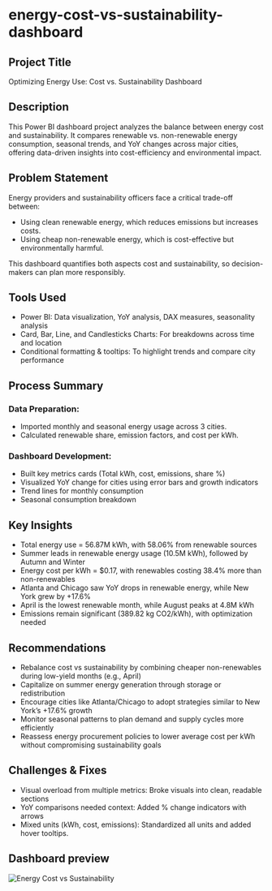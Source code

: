 # energy-cost-vs-sustainability-dashboard
## Project Title
Optimizing Energy Use: Cost vs. Sustainability Dashboard
## Description
This Power BI dashboard project analyzes the balance between energy cost and sustainability. It compares renewable vs. non-renewable energy consumption, seasonal trends, and YoY changes across major cities, offering data-driven insights into cost-efficiency and environmental impact.
## Problem Statement
Energy providers and sustainability officers face a critical trade-off between:
 - Using clean renewable energy, which reduces emissions but increases costs.
 - Using cheap non-renewable energy, which is cost-effective but environmentally harmful.

This dashboard quantifies both aspects cost and sustainability, so decision-makers can plan more responsibly.
## Tools Used
 - Power BI: Data visualization, YoY analysis, DAX measures, seasonality analysis
 - Card, Bar, Line, and Candlesticks Charts: For breakdowns across time and location
 - Conditional formatting & tooltips: To highlight trends and compare city performance
## Process Summary
### Data Preparation:
 - Imported monthly and seasonal energy usage across 3 cities.
 - Calculated renewable share, emission factors, and cost per kWh.
### Dashboard Development:
 - Built key metrics cards (Total kWh, cost, emissions, share %)
 - Visualized YoY change for cities using error bars and growth indicators
 - Trend lines for monthly consumption
 - Seasonal consumption breakdown
## Key Insights
 - Total energy use = 56.87M kWh, with 58.06% from renewable sources
 - Summer leads in renewable energy usage (10.5M kWh), followed by Autumn and Winter
 - Energy cost per kWh = $0.17, with renewables costing 38.4% more than non-renewables
 - Atlanta and Chicago saw YoY drops in renewable energy, while New York grew by +17.6%
 - April is the lowest renewable month, while August peaks at 4.8M kWh
 - Emissions remain significant (389.82 kg CO2/kWh), with optimization needed
## Recommendations
 - Rebalance cost vs sustainability by combining cheaper non-renewables during low-yield months (e.g., April)
 - Capitalize on summer energy generation through storage or redistribution
 - Encourage cities like Atlanta/Chicago to adopt strategies similar to New York’s +17.6% growth
 - Monitor seasonal patterns to plan demand and supply cycles more efficiently
 - Reassess energy procurement policies to lower average cost per kWh without compromising sustainability goals
## Challenges & Fixes
 - Visual overload from multiple metrics: Broke visuals into clean, readable sections
 - YoY comparisons needed context: Added % change indicators with arrows
 - Mixed units (kWh, cost, emissions): Standardized all units and added hover tooltips.
## Dashboard preview
![Energy Cost vs Sustainability](https://github.com/user-attachments/assets/e4c5802e-cb89-4d2d-883f-b3a7952a4b06)

